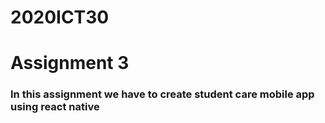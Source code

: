 <h1>2020ICT30</h1>
<h1>Assignment 3</h1>

<h3>In this assignment we have to create student care mobile app using react native</h3>

